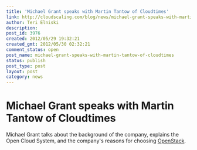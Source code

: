 ```yaml
---
title: 'Michael Grant speaks with Martin Tantow of Cloudtimes'
link: http://cloudscaling.com/blog/news/michael-grant-speaks-with-martin-tantow-of-cloudtimes/
author: Teri Elniski
description: 
post_id: 3976
created: 2012/05/29 19:32:21
created_gmt: 2012/05/30 02:32:21
comment_status: open
post_name: michael-grant-speaks-with-martin-tantow-of-cloudtimes
status: publish
post_type: post
layout: post
category: news
---
```


# Michael Grant speaks with Martin Tantow of Cloudtimes

Michael Grant talks about the background of the company, explains the Open Cloud System, and the company's reasons for choosing [OpenStack](http://cloudtimes.org/tag/openstack/).